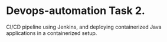 # Devops-automation Task 2.

 CI/CD pipeline using Jenkins, and deploying containerized Java applications in a containerized setup.
